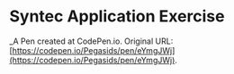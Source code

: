 # Syntec Application Exercise
 _A Pen created at CodePen.io. Original URL: [https://codepen.io/Pegasids/pen/eYmgJWj](https://codepen.io/Pegasids/pen/eYmgJWj).

 